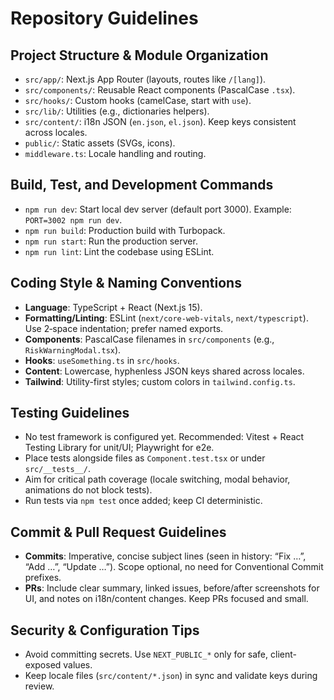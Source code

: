 # Repository Guidelines

## Project Structure & Module Organization
- `src/app/`: Next.js App Router (layouts, routes like `/[lang]`).
- `src/components/`: Reusable React components (PascalCase `.tsx`).
- `src/hooks/`: Custom hooks (camelCase, start with `use`).
- `src/lib/`: Utilities (e.g., dictionaries helpers).
- `src/content/`: i18n JSON (`en.json`, `el.json`). Keep keys consistent across locales.
- `public/`: Static assets (SVGs, icons).
- `middleware.ts`: Locale handling and routing.

## Build, Test, and Development Commands
- `npm run dev`: Start local dev server (default port 3000). Example: `PORT=3002 npm run dev`.
- `npm run build`: Production build with Turbopack.
- `npm run start`: Run the production server.
- `npm run lint`: Lint the codebase using ESLint.

## Coding Style & Naming Conventions
- **Language**: TypeScript + React (Next.js 15).
- **Formatting/Linting**: ESLint (`next/core-web-vitals`, `next/typescript`). Use 2‑space indentation; prefer named exports.
- **Components**: PascalCase filenames in `src/components` (e.g., `RiskWarningModal.tsx`).
- **Hooks**: `useSomething.ts` in `src/hooks`.
- **Content**: Lowercase, hyphenless JSON keys shared across locales.
- **Tailwind**: Utility-first styles; custom colors in `tailwind.config.ts`.

## Testing Guidelines
- No test framework is configured yet. Recommended: Vitest + React Testing Library for unit/UI; Playwright for e2e.
- Place tests alongside files as `Component.test.tsx` or under `src/__tests__/`.
- Aim for critical path coverage (locale switching, modal behavior, animations do not block tests).
- Run tests via `npm test` once added; keep CI deterministic.

## Commit & Pull Request Guidelines
- **Commits**: Imperative, concise subject lines (seen in history: “Fix …”, “Add …”, “Update …”). Scope optional, no need for Conventional Commit prefixes.
- **PRs**: Include clear summary, linked issues, before/after screenshots for UI, and notes on i18n/content changes. Keep PRs focused and small.

## Security & Configuration Tips
- Avoid committing secrets. Use `NEXT_PUBLIC_*` only for safe, client-exposed values.
- Keep locale files (`src/content/*.json`) in sync and validate keys during review.
